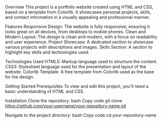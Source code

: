 Overview
This project is a portfolio website created using HTML and CSS, based on a template from Colorlib. It showcases personal projects, skills, and contact information in a visually appealing and professional manner.

Features
Responsive Design: The website is fully responsive, ensuring it looks great on all devices, from desktops to mobile phones.
Clean and Modern Layout: The design is clean and modern, with a focus on readability and user experience.
Project Showcase: A dedicated section to showcase various projects with descriptions and images.
Skills Section: A section to highlight key skills and technologies used.

Technologies Used
HTML5: Markup language used to structure the content.
CSS3: Stylesheet language used for the presentation and layout of the website.
Colorlib Template: A free template from Colorlib used as the base for the design.

Getting Started
Prerequisites
To view and edit this project, you'll need a basic understanding of HTML and CSS.


Installation
Clone the repository:
bash
Copy code
git clone https://github.com/your-username/your-repository-name.git

Navigate to the project directory:
bash
Copy code
cd your-repository-name
